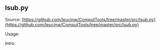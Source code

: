 ## lsub.py

Source: [https://github.com/leucinw/ComputTools/tree/master/src/lsub.py](https://github.com/leucinw/ComputTools/tree/master/src/lsub.py)

Usage:

Intro:

